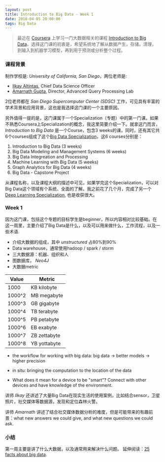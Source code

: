 ```yaml
---
layout: post
title: Introduction to Big Data - Week 1
date: 2018-04-05 20:00:00
tags: Big Data
---
```


> 最近在 [Coursera](https://www.coursera.org) 上学习一门大数据相关的课程 [Introduction to Big Data](https://www.coursera.org/learn/big-data-introduction/home/info)，选择这门课的初衷是，希望系统地了解从数据产生，存储，清理，到输入到机器学习模型，再到用于预测或分析整个过程。

### 课程背景

制作学校是: _University of California, San Diego_，两位老师是:
- [Ilkay Altintas](https://www.coursera.org/instructor/~3457480), Chief Data Science Officer
- [Amarnath Gupta](https://www.coursera.org/instructor/~13855068), Director, Advanced Query Processing Lab

2位老师都在 *San Diego Supercomputer Center (SDSC)* 工作，可见具有丰富的学术背景和应用背景，这也是我选择这门课的一个主要原因。

另外值得一提的是，这门课属于一个Specialization（专题）中的第一门课。如果不熟悉Coursera上Specialization的概念，我这里简要介绍一下。就拿这门而言，_Introduction to Big Data_ 是一个Course，包含3 weeks的课，同时，还有其它共6个courses组成了这个[Big Data Specialization](https://www.coursera.org/specializations/big-data)，这6 courses分别是：

1. Introduction to Big Data (3 weeks)
2. Big Data Modeling and Management Systems (6 weeks)
3. Big Data Integreation and Processing
4. Machine Learning with Big Data (5 weeks)
5. Graph Analytics for Big Data (4 weeks)
6. Big Data - Capstone Project

从课程名称，以及课程大纲的描述中可见，如果学完这个Specialization，可以对Big Data这个领域有个系统、全面的了解。我之前花了几个月，完成了另一个[Deep Learning Specialization](https://www.coursera.org/specializations/deep-learning), 也是收获很大。

### Week 1

因为这门课，包括这个专题的目标学生是beginner，所以内容相对比较基础。在这一周里，主要介绍了Big Data是什么，以及可以用来做什么，工作流程，以及一些术语.

- 介绍大数据的组成，其中 _unstructured_  占80%到90%
- Data warehouse，通常使用hadoop / spark / storm
- 三大数据源：机器、组织和人
- 图数据库， _Neo4J_
- 大数据metric

| Value | Metric             |
| ------ | ----------------- |
| 1000   | KB kilobyte|
| 1000^2 | MB megabyte|
| 1000^3 | GB gigabyte|
| 1000^4 | TB terabyte|
| 1000^5 | PB petabyte|
| 1000^6 | EB exabyte|
| 1000^7 | ZB zettabyte|
| 1000^8 | YB yottabyte|

- the workflow for working with big data:
    big data -> better models -> higher precision

- in situ: bringing the computation to the location of the data

- What does it mean for a device to be "smart"?
 Connect with other devices and have knowledge of the environment.

讲师 _Ilkay_ 还讲述了大量Big Data在现实生活的使用案例，比如结合sensor，卫星照片，社交媒体等数据源，发现和定位森林火警。

讲师 _Amarnath_ 讲述了结合社交媒体数据分析的难度，但是可能带来的有趣前景：what new answers we could give, and what new questions we could ask.

### 小结

第一周主要是讲了什么大数据，以及通常用来解决什么问题。
延伸阅读：[25 facts about big data](http://www.slideshare.net/BernardMarr/big-data-25-facts/).
